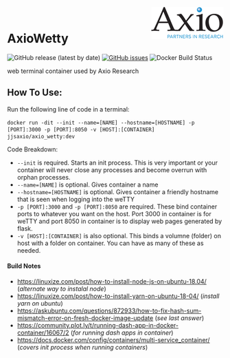 <img align="right" src="https://raw.githubusercontent.com/jjsayleraxio/AxioShiny/master/images/axio-logo.png">
<br>

# AxioWetty
![GitHub release (latest by date)](https://img.shields.io/github/v/release/jjsayleraxio/AxioWetty?logo=github&style=flat)
[![GitHub issues](https://img.shields.io/github/issues/jjsayleraxio/AxioWetty?logo=github&style=flat)](https://github.com/jjsayleraxio/AxioWetty/issues)
![Docker Build Status](https://img.shields.io/docker/build/jjsaxio/axio_wetty?logo=docker&style=flat)

web terminal container used by Axio Research
## How To Use:
Run the following line of code in a terminal:
```
docker run -dit --init --name=[NAME] --hostname=[HOSTNAME] -p [PORT]:3000 -p [PORT]:8050 -v [HOST]:[CONTAINER] jjsaxio/axio_wetty:dev
```

Code Breakdown:

* ```--init``` is required. Starts an init process. This is very important or your container will never close any processes and become overrun with orphan processes.
* ```--name=[NAME]``` is optional. Gives container a name
* ```--hostname=[HOSTNAME]``` is optional. Gives container a friendly hostname that is seen when logging into the weTTY
* ```-p [PORT]:3000``` and ```-p [PORT]:8050``` are required. These bind container ports to whatever you want on the host. Port 3000 in container is for weTTY and port 8050 in container is to display web pages generated by flask.
* ```-v [HOST]:[CONTAINER]``` is also optional. This binds a volumne (folder) on host with a folder on container. You can have as many of these as needed.

#### Build Notes

* https://linuxize.com/post/how-to-install-node-js-on-ubuntu-18.04/ (_alternate way to instalal node_)
* https://linuxize.com/post/how-to-install-yarn-on-ubuntu-18-04/ (_install yarn on ubuntu_)
* https://askubuntu.com/questions/872933/how-to-fix-hash-sum-mismatch-error-on-fresh-docker-image-update (_see last answer_)
* https://community.plot.ly/t/running-dash-app-in-docker-container/16067/2 (_for running dash apps in container_)
* https://docs.docker.com/config/containers/multi-service_container/ (_covers init process when running containers_)